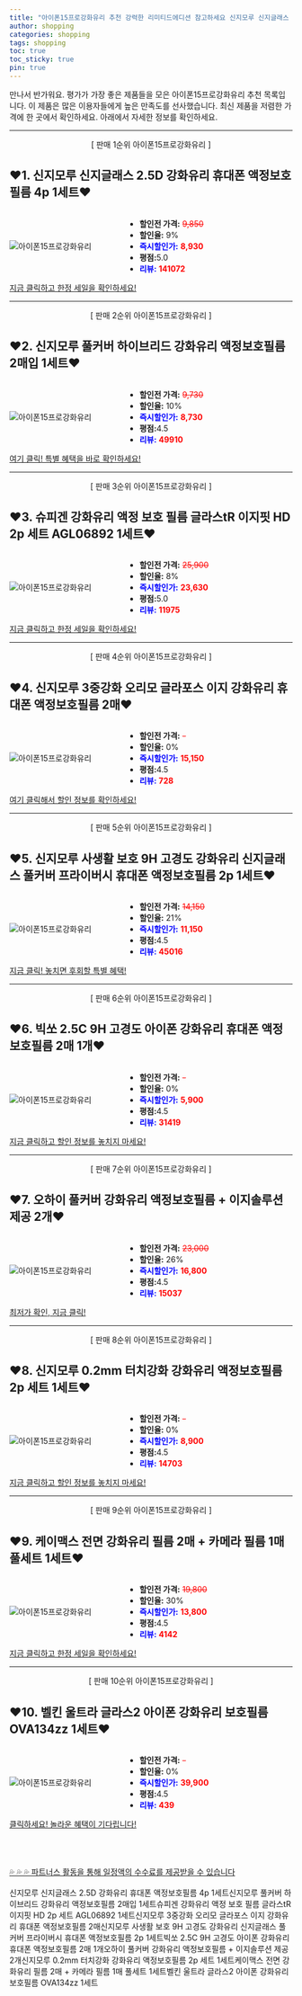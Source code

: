 ```yaml
---
title: "아이폰15프로강화유리 추천 강력한 리미티드에디션 참고하세요 신지모루 신지글래스 2.5D 강화유리 휴대폰"
author: shopping
categories: shopping
tags: shopping
toc: true
toc_sticky: true
pin: true
---
```

만나서 반가워요. 평가가 가장 좋은 제품들을 모은 아이폰15프로강화유리 추천 목록입니다. 이 제품은 많은 이용자들에게 높은 만족도를 선사했습니다. 최신 제품을 저렴한 가격에 한 곳에서 확인하세요. 아래에서 자세한 정보를 확인하세요.

---
<p class="toplist" style="margin: 0 auto; display: block; width: fit-content;">[ 판매 1순위 아이폰15프로강화유리 ]</p>

<h2><strong>❤️1. 신지모루 신지글래스 2.5D 강화유리 휴대폰 액정보호필름 4p 1세트❤️</strong></h2>

<div style="display: flex; align-items: center;">
    <div style="flex: 0.4;">
        <img src="https://thumbnail6.coupangcdn.com/thumbnails/remote/230x230ex/image/retail/images/506694960993580-7ea62128-5143-4ac7-b22e-99399342d36f.jpg" alt="아이폰15프로강화유리" style="max-width: 100%;">
    </div>
    <div style="flex: 0.6; margin-left: 10px;">
        <ul>
            <li><strong>할인전 가격:</strong> <del style="color: red;">9,850</del></li>
            <li><strong>할인율:</strong> 9%</li>
            <li><span style='color:blue'><strong>즉시할인가:</strong></span> <span style='color:red'><strong>8,930</strong></span></li>
            <li><strong>평점:</strong>5.0</li>
            <li><span style='color:blue'><strong>리뷰:</strong></span> <span style='color:red'><strong>141072</strong></span></li>
        </ul>
    </div>
</div>
<div class="center">
    <a href="https://William4Davisa.github.io?lptag=AF9450613&subid=githubio&pageKey=194427196&traceid=V0-153&itemId=20000633442&vendorItemId=87097759795" class="myButton">
        지금 클릭하고 한정 세일을 확인하세요!
    </a>
</div>


---
<p class="toplist" style="margin: 0 auto; display: block; width: fit-content;">[ 판매 2순위 아이폰15프로강화유리 ]</p>

<h2><strong>❤️2. 신지모루 풀커버 하이브리드 강화유리 액정보호필름 2매입 1세트❤️</strong></h2>

<div style="display: flex; align-items: center;">
    <div style="flex: 0.4;">
        <img src="https://thumbnail10.coupangcdn.com/thumbnails/remote/230x230ex/image/retail/images/506160225207169-cf8418cd-d98d-404e-8add-39e82e479e8a.jpg" alt="아이폰15프로강화유리" style="max-width: 100%;">
    </div>
    <div style="flex: 0.6; margin-left: 10px;">
        <ul>
            <li><strong>할인전 가격:</strong> <del style="color: red;">9,730</del></li>
            <li><strong>할인율:</strong> 10%</li>
            <li><span style='color:blue'><strong>즉시할인가:</strong></span> <span style='color:red'><strong>8,730</strong></span></li>
            <li><strong>평점:</strong>4.5</li>
            <li><span style='color:blue'><strong>리뷰:</strong></span> <span style='color:red'><strong>49910</strong></span></li>
        </ul>
    </div>
</div>
<div class="center">
    <a href="https://William4Davisa.github.io?lptag=AF9450613&subid=githubio&pageKey=6131560742&traceid=V0-153&itemId=19908948309&vendorItemId=87097760226" class="myButton">
        여기 클릭! 특별 혜택을 바로 확인하세요!
    </a>
</div>


---
<p class="toplist" style="margin: 0 auto; display: block; width: fit-content;">[ 판매 3순위 아이폰15프로강화유리 ]</p>

<h2><strong>❤️3. 슈피겐 강화유리 액정 보호 필름 글라스tR 이지핏 HD 2p 세트 AGL06892 1세트❤️</strong></h2>

<div style="display: flex; align-items: center;">
    <div style="flex: 0.4;">
        <img src="https://thumbnail9.coupangcdn.com/thumbnails/remote/230x230ex/image/retail/images/2023/09/08/11/5/3d00faad-93cd-4ced-a980-6589487ebb95.jpg" alt="아이폰15프로강화유리" style="max-width: 100%;">
    </div>
    <div style="flex: 0.6; margin-left: 10px;">
        <ul>
            <li><strong>할인전 가격:</strong> <del style="color: red;">25,900</del></li>
            <li><strong>할인율:</strong> 8%</li>
            <li><span style='color:blue'><strong>즉시할인가:</strong></span> <span style='color:red'><strong>23,630</strong></span></li>
            <li><strong>평점:</strong>5.0</li>
            <li><span style='color:blue'><strong>리뷰:</strong></span> <span style='color:red'><strong>11975</strong></span></li>
        </ul>
    </div>
</div>
<div class="center">
    <a href="https://William4Davisa.github.io?lptag=AF9450613&subid=githubio&pageKey=7427944407&traceid=V0-153&itemId=20025192361&vendorItemId=87121858594" class="myButton">
        지금 클릭하고 한정 세일을 확인하세요!
    </a>
</div>


---
<p class="toplist" style="margin: 0 auto; display: block; width: fit-content;">[ 판매 4순위 아이폰15프로강화유리 ]</p>

<h2><strong>❤️4. 신지모루 3중강화 오리모 글라포스 이지 강화유리 휴대폰 액정보호필름 2매❤️</strong></h2>

<div style="display: flex; align-items: center;">
    <div style="flex: 0.4;">
        <img src="https://thumbnail10.coupangcdn.com/thumbnails/remote/230x230ex/image/retail/images/1836876483320824-689236bf-96af-4825-899f-9242b6d52efd.jpg" alt="아이폰15프로강화유리" style="max-width: 100%;">
    </div>
    <div style="flex: 0.6; margin-left: 10px;">
        <ul>
            <li><strong>할인전 가격:</strong> <del style="color: red;">-</del></li>
            <li><strong>할인율:</strong> 0%</li>
            <li><span style='color:blue'><strong>즉시할인가:</strong></span> <span style='color:red'><strong>15,150</strong></span></li>
            <li><strong>평점:</strong>4.5</li>
            <li><span style='color:blue'><strong>리뷰:</strong></span> <span style='color:red'><strong>728</strong></span></li>
        </ul>
    </div>
</div>
<div class="center">
    <a href="https://William4Davisa.github.io?lptag=AF9450613&subid=githubio&pageKey=7589214525&traceid=V0-153&itemId=20051327366&vendorItemId=87147548288" class="myButton">
        여기 클릭해서 할인 정보를 확인하세요!
    </a>
</div>


---
<p class="toplist" style="margin: 0 auto; display: block; width: fit-content;">[ 판매 5순위 아이폰15프로강화유리 ]</p>

<h2><strong>❤️5. 신지모루 사생활 보호 9H 고경도 강화유리 신지글래스 풀커버 프라이버시 휴대폰 액정보호필름 2p 1세트❤️</strong></h2>

<div style="display: flex; align-items: center;">
    <div style="flex: 0.4;">
        <img src="https://thumbnail6.coupangcdn.com/thumbnails/remote/230x230ex/image/retail/images/506294488813531-44914957-e574-47fc-8cb4-162ab5871953.jpg" alt="아이폰15프로강화유리" style="max-width: 100%;">
    </div>
    <div style="flex: 0.6; margin-left: 10px;">
        <ul>
            <li><strong>할인전 가격:</strong> <del style="color: red;">14,150</del></li>
            <li><strong>할인율:</strong> 21%</li>
            <li><span style='color:blue'><strong>즉시할인가:</strong></span> <span style='color:red'><strong>11,150</strong></span></li>
            <li><strong>평점:</strong>4.5</li>
            <li><span style='color:blue'><strong>리뷰:</strong></span> <span style='color:red'><strong>45016</strong></span></li>
        </ul>
    </div>
</div>
<div class="center">
    <a href="https://William4Davisa.github.io?lptag=AF9450613&subid=githubio&pageKey=6495672127&traceid=V0-153&itemId=19909255025&vendorItemId=87097760583" class="myButton">
        지금 클릭! 놓치면 후회할 특별 혜택!
    </a>
</div>


---
<p class="toplist" style="margin: 0 auto; display: block; width: fit-content;">[ 판매 6순위 아이폰15프로강화유리 ]</p>

<h2><strong>❤️6. 빅쏘 2.5C 9H 고경도 아이폰 강화유리 휴대폰 액정보호필름 2매 1개❤️</strong></h2>

<div style="display: flex; align-items: center;">
    <div style="flex: 0.4;">
        <img src="https://thumbnail10.coupangcdn.com/thumbnails/remote/230x230ex/image/retail/images/2023/11/07/18/1/c3e30ee2-1b3c-4b66-aab0-ee4cba31430a.jpg" alt="아이폰15프로강화유리" style="max-width: 100%;">
    </div>
    <div style="flex: 0.6; margin-left: 10px;">
        <ul>
            <li><strong>할인전 가격:</strong> <del style="color: red;">-</del></li>
            <li><strong>할인율:</strong> 0%</li>
            <li><span style='color:blue'><strong>즉시할인가:</strong></span> <span style='color:red'><strong>5,900</strong></span></li>
            <li><strong>평점:</strong>4.5</li>
            <li><span style='color:blue'><strong>리뷰:</strong></span> <span style='color:red'><strong>31419</strong></span></li>
        </ul>
    </div>
</div>
<div class="center">
    <a href="https://William4Davisa.github.io?lptag=AF9450613&subid=githubio&pageKey=1410321422&traceid=V0-153&itemId=5498331939&vendorItemId=87699979103" class="myButton">
        지금 클릭하고 할인 정보를 놓치지 마세요!
    </a>
</div>


---
<p class="toplist" style="margin: 0 auto; display: block; width: fit-content;">[ 판매 7순위 아이폰15프로강화유리 ]</p>

<h2><strong>❤️7. 오하이 풀커버 강화유리 액정보호필름 + 이지솔루션 제공 2개❤️</strong></h2>

<div style="display: flex; align-items: center;">
    <div style="flex: 0.4;">
        <img src="https://thumbnail8.coupangcdn.com/thumbnails/remote/230x230ex/image/vendor_inventory/e4fa/f88d1b924c0d689208fc12953e2851d290302aad852efb35e751fea39a8b.jpg" alt="아이폰15프로강화유리" style="max-width: 100%;">
    </div>
    <div style="flex: 0.6; margin-left: 10px;">
        <ul>
            <li><strong>할인전 가격:</strong> <del style="color: red;">23,000</del></li>
            <li><strong>할인율:</strong> 26%</li>
            <li><span style='color:blue'><strong>즉시할인가:</strong></span> <span style='color:red'><strong>16,800</strong></span></li>
            <li><strong>평점:</strong>4.5</li>
            <li><span style='color:blue'><strong>리뷰:</strong></span> <span style='color:red'><strong>15037</strong></span></li>
        </ul>
    </div>
</div>
<div class="center">
    <a href="https://William4Davisa.github.io?lptag=AF9450613&subid=githubio&pageKey=6089846168&traceid=V0-153&itemId=20091194881&vendorItemId=87286712320" class="myButton">
        최저가 확인, 지금 클릭!
    </a>
</div>


---
<p class="toplist" style="margin: 0 auto; display: block; width: fit-content;">[ 판매 8순위 아이폰15프로강화유리 ]</p>

<h2><strong>❤️8. 신지모루 0.2mm 터치강화 강화유리 액정보호필름 2p 세트 1세트❤️</strong></h2>

<div style="display: flex; align-items: center;">
    <div style="flex: 0.4;">
        <img src="https://thumbnail8.coupangcdn.com/thumbnails/remote/230x230ex/image/retail/images/506809452950347-407ae248-dfd9-4844-a35d-c1b75c8f6691.jpg" alt="아이폰15프로강화유리" style="max-width: 100%;">
    </div>
    <div style="flex: 0.6; margin-left: 10px;">
        <ul>
            <li><strong>할인전 가격:</strong> <del style="color: red;">-</del></li>
            <li><strong>할인율:</strong> 0%</li>
            <li><span style='color:blue'><strong>즉시할인가:</strong></span> <span style='color:red'><strong>8,900</strong></span></li>
            <li><strong>평점:</strong>4.5</li>
            <li><span style='color:blue'><strong>리뷰:</strong></span> <span style='color:red'><strong>14703</strong></span></li>
        </ul>
    </div>
</div>
<div class="center">
    <a href="https://William4Davisa.github.io?lptag=AF9450613&subid=githubio&pageKey=7069887786&traceid=V0-153&itemId=20000633448&vendorItemId=87097759797" class="myButton">
        지금 클릭하고 할인 정보를 놓치지 마세요!
    </a>
</div>


---
<p class="toplist" style="margin: 0 auto; display: block; width: fit-content;">[ 판매 9순위 아이폰15프로강화유리 ]</p>

<h2><strong>❤️9. 케이맥스 전면 강화유리 필름 2매 + 카메라 필름 1매 풀세트 1세트❤️</strong></h2>

<div style="display: flex; align-items: center;">
    <div style="flex: 0.4;">
        <img src="https://thumbnail8.coupangcdn.com/thumbnails/remote/230x230ex/image/vendor_inventory/2512/e3803038dc4a152566129a6109281791eddaacecfa46353308ab18e8642e.jpg" alt="아이폰15프로강화유리" style="max-width: 100%;">
    </div>
    <div style="flex: 0.6; margin-left: 10px;">
        <ul>
            <li><strong>할인전 가격:</strong> <del style="color: red;">19,800</del></li>
            <li><strong>할인율:</strong> 30%</li>
            <li><span style='color:blue'><strong>즉시할인가:</strong></span> <span style='color:red'><strong>13,800</strong></span></li>
            <li><strong>평점:</strong>4.5</li>
            <li><span style='color:blue'><strong>리뷰:</strong></span> <span style='color:red'><strong>4142</strong></span></li>
        </ul>
    </div>
</div>
<div class="center">
    <a href="https://William4Davisa.github.io?lptag=AF9450613&subid=githubio&pageKey=7470974493&traceid=V0-153&itemId=20055327530&vendorItemId=87151441138" class="myButton">
        지금 클릭하고 한정 세일을 확인하세요!
    </a>
</div>


---
<p class="toplist" style="margin: 0 auto; display: block; width: fit-content;">[ 판매 10순위 아이폰15프로강화유리 ]</p>

<h2><strong>❤️10. 벨킨 울트라 글라스2 아이폰 강화유리 보호필름 OVA134zz 1세트❤️</strong></h2>

<div style="display: flex; align-items: center;">
    <div style="flex: 0.4;">
        <img src="https://thumbnail8.coupangcdn.com/thumbnails/remote/230x230ex/image/retail/images/2023/09/22/13/4/541f3f06-a2bc-478f-9648-40f41939cf16.jpg" alt="아이폰15프로강화유리" style="max-width: 100%;">
    </div>
    <div style="flex: 0.6; margin-left: 10px;">
        <ul>
            <li><strong>할인전 가격:</strong> <del style="color: red;">-</del></li>
            <li><strong>할인율:</strong> 0%</li>
            <li><span style='color:blue'><strong>즉시할인가:</strong></span> <span style='color:red'><strong>39,900</strong></span></li>
            <li><strong>평점:</strong>4.5</li>
            <li><span style='color:blue'><strong>리뷰:</strong></span> <span style='color:red'><strong>439</strong></span></li>
        </ul>
    </div>
</div>
<div class="center">
    <a href="https://William4Davisa.github.io?lptag=AF9450613&subid=githubio&pageKey=7614940664&traceid=V0-153&itemId=20176156031&vendorItemId=87268054125" class="myButton">
        클릭하세요! 놀라운 혜택이 기다립니다!
    </a>
</div>

<br><br><br>[💦 💦 💦 파트너스 활동을 통해 일정액의 수수료를 제공받을 수 있습니다](https://link.coupang.com/a/bcpT2c)<br><br>신지모루 신지글래스 2.5D 강화유리 휴대폰 액정보호필름 4p 1세트신지모루 풀커버 하이브리드 강화유리 액정보호필름 2매입 1세트슈피겐 강화유리 액정 보호 필름 글라스tR 이지핏 HD 2p 세트 AGL06892 1세트신지모루 3중강화 오리모 글라포스 이지 강화유리 휴대폰 액정보호필름 2매신지모루 사생활 보호 9H 고경도 강화유리 신지글래스 풀커버 프라이버시 휴대폰 액정보호필름 2p 1세트빅쏘 2.5C 9H 고경도 아이폰 강화유리 휴대폰 액정보호필름 2매 1개오하이 풀커버 강화유리 액정보호필름 + 이지솔루션 제공 2개신지모루 0.2mm 터치강화 강화유리 액정보호필름 2p 세트 1세트케이맥스 전면 강화유리 필름 2매 + 카메라 필름 1매 풀세트 1세트벨킨 울트라 글라스2 아이폰 강화유리 보호필름 OVA134zz 1세트